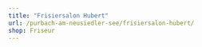 ```yaml
---
title: "Frisiersalon Hubert"
url: /purbach-am-neusiedler-see/frisiersalon-hubert/
shop: Friseur
---
```

